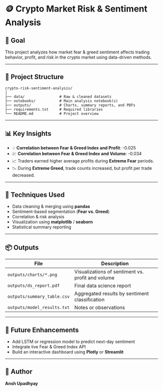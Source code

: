 # 🪙 Crypto Market Risk & Sentiment Analysis

## 🎯 Goal  
This project analyzes how market fear & greed sentiment affects trading behavior, profit, and risk in the crypto market using data-driven methods.

---

## 📂 Project Structure

```
crypto-risk-sentiment-analysis/
│
├── data/                # Raw & cleaned datasets  
├── notebooks/           # Main analysis notebook(s)  
├── outputs/             # Charts, summary reports, and PDFs  
├── requirements.txt     # Required libraries  
└── README.md            # Project overview  
```

---

## 📊 Key Insights

- 💡 **Correlation between Fear & Greed Index and Profit**: -0.025  
- 💹 **Correlation between Fear & Greed Index and Volume**: -0.034  
- 📈 Traders earned higher average profits during **Extreme Fear** periods.  
- 📉 During **Extreme Greed**, trade counts increased, but profit per trade decreased.

---

## 🧠 Techniques Used

- Data cleaning & merging using **pandas**  
- Sentiment-based segmentation (**Fear vs. Greed**)  
- Correlation & risk analysis  
- Visualization using **matplotlib** / **seaborn**  
- Statistical summary reporting

---

## 📦 Outputs

| File                          | Description                                           |
|------------------------------|-------------------------------------------------------|
| `outputs/charts/*.png`       | Visualizations of sentiment vs. profit and volume     |
| `outputs/ds_report.pdf`      | Final data science report                             |
| `outputs/summary_table.csv`  | Aggregated results by sentiment classification        |
| `outputs/model_results.txt`  | Notes or observations                                 |

---


## 🧩 Future Enhancements

- Add LSTM or regression model to predict next-day sentiment  
- Integrate live Fear & Greed Index API  
- Build an interactive dashboard using **Plotly** or **Streamlit**

---

## 👤 Author

**Ansh Upadhyay**
